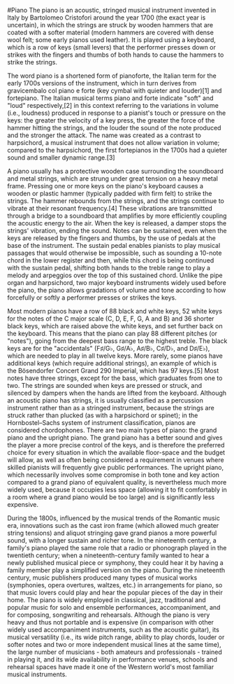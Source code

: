#Piano
The piano is an acoustic, stringed musical instrument invented in Italy by Bartolomeo Cristofori around the year 1700 (the exact year is uncertain), in which the strings are struck by wooden hammers that are coated with a softer material (modern hammers are covered with dense wool felt; some early pianos used leather). It is played using a keyboard, which is a row of keys (small levers) that the performer presses down or strikes with the fingers and thumbs of both hands to cause the hammers to strike the strings.

The word piano is a shortened form of pianoforte, the Italian term for the early 1700s versions of the instrument, which in turn derives from gravicembalo col piano e forte (key cymbal with quieter and louder)[1] and fortepiano. The Italian musical terms piano and forte indicate "soft" and "loud" respectively,[2] in this context referring to the variations in volume (i.e., loudness) produced in response to a pianist's touch or pressure on the keys: the greater the velocity of a key press, the greater the force of the hammer hitting the strings, and the louder the sound of the note produced and the stronger the attack. The name was created as a contrast to harpsichord, a musical instrument that does not allow variation in volume; compared to the harpsichord, the first fortepianos in the 1700s had a quieter sound and smaller dynamic range.[3]

A piano usually has a protective wooden case surrounding the soundboard and metal strings, which are strung under great tension on a heavy metal frame. Pressing one or more keys on the piano's keyboard causes a wooden or plastic hammer (typically padded with firm felt) to strike the strings. The hammer rebounds from the strings, and the strings continue to vibrate at their resonant frequency.[4] These vibrations are transmitted through a bridge to a soundboard that amplifies by more efficiently coupling the acoustic energy to the air. When the key is released, a damper stops the strings' vibration, ending the sound. Notes can be sustained, even when the keys are released by the fingers and thumbs, by the use of pedals at the base of the instrument. The sustain pedal enables pianists to play musical passages that would otherwise be impossible, such as sounding a 10-note chord in the lower register and then, while this chord is being continued with the sustain pedal, shifting both hands to the treble range to play a melody and arpeggios over the top of this sustained chord. Unlike the pipe organ and harpsichord, two major keyboard instruments widely used before the piano, the piano allows gradations of volume and tone according to how forcefully or softly a performer presses or strikes the keys.

Most modern pianos have a row of 88 black and white keys, 52 white keys for the notes of the C major scale (C, D, E, F, G, A and B) and 36 shorter black keys, which are raised above the white keys, and set further back on the keyboard. This means that the piano can play 88 different pitches (or "notes"), going from the deepest bass range to the highest treble. The black keys are for the "accidentals" (F♯/G♭, G♯/A♭, A♯/B♭, C♯/D♭, and D♯/E♭), which are needed to play in all twelve keys. More rarely, some pianos have additional keys (which require additional strings), an example of which is the Bösendorfer Concert Grand 290 Imperial, which has 97 keys.[5] Most notes have three strings, except for the bass, which graduates from one to two. The strings are sounded when keys are pressed or struck, and silenced by dampers when the hands are lifted from the keyboard. Although an acoustic piano has strings, it is usually classified as a percussion instrument rather than as a stringed instrument, because the strings are struck rather than plucked (as with a harpsichord or spinet); in the Hornbostel–Sachs system of instrument classification, pianos are considered chordophones. There are two main types of piano: the grand piano and the upright piano. The grand piano has a better sound and gives the player a more precise control of the keys, and is therefore the preferred choice for every situation in which the available floor-space and the budget will allow, as well as often being considered a requirement in venues where skilled pianists will frequently give public performances. The upright piano, which necessarily involves some compromise in both tone and key action compared to a grand piano of equivalent quality, is nevertheless much more widely used, because it occupies less space (allowing it to fit comfortably in a room where a grand piano would be too large) and is significantly less expensive.

During the 1800s, influenced by the musical trends of the Romantic music era, innovations such as the cast iron frame (which allowed much greater string tensions) and aliquot stringing gave grand pianos a more powerful sound, with a longer sustain and richer tone. In the nineteenth century, a family's piano played the same role that a radio or phonograph played in the twentieth century; when a nineteenth-century family wanted to hear a newly published musical piece or symphony, they could hear it by having a family member play a simplified version on the piano. During the nineteenth century, music publishers produced many types of musical works (symphonies, opera overtures, waltzes, etc.) in arrangements for piano, so that music lovers could play and hear the popular pieces of the day in their home. The piano is widely employed in classical, jazz, traditional and popular music for solo and ensemble performances, accompaniment, and for composing, songwriting and rehearsals. Although the piano is very heavy and thus not portable and is expensive (in comparison with other widely used accompaniment instruments, such as the acoustic guitar), its musical versatility (i.e., its wide pitch range, ability to play chords, louder or softer notes and two or more independent musical lines at the same time), the large number of musicians - both amateurs and professionals - trained in playing it, and its wide availability in performance venues, schools and rehearsal spaces have made it one of the Western world's most familiar musical instruments.